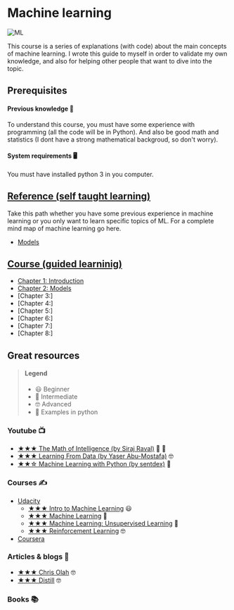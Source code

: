 # Machine learning

![ML](https://www.lumagate.com/hubfs/Machine-Learning-header.png)

This course is a series of explanations (with code) about the main concepts of machine learning. I wrote this guide to myself in order to validate my own knowledge, and also for helping other people that want to dive into the topic.

## Prerequisites

#### Previous knowledge 🤔

To understand this course, you must have some experience with programming (all the code will be in Python). And also be good math and statistics (I dont have a strong mathematical backgroud, so don't worry).

#### System requirements 🖥

You must have installed python 3 in you computer.

## [Reference (self taught learning)](https://github.com/javiabellan/machine-learning/tree/master/reference)

Take this path whether you have some previous experience in machine learning or you only want to learn specific topics of ML. For a complete mind map of machine learning go here.

 * [Models](https://github.com/javiabellan/machine-learning/tree/master/reference/models)

## [Course (guided learninig)](https://github.com/javiabellan/machine-learning/tree/master/course)

 * [Chapter 1: Introduction](https://github.com/javiabellan/machine-learning/blob/master/course/chapter-1)
 * [Chapter 2: Models](https://github.com/javiabellan/machine-learning/blob/master/course/chapter-2)
 * [Chapter 3:]
 * [Chapter 4:]
 * [Chapter 5:]
 * [Chapter 6:]
 * [Chapter 7:]
 * [Chapter 8:]

## Great resources

> #### Legend
> * 😃 Beginner
> * 🤠 Intermediate
> * 🤓 Advanced
> * 🐍 Examples in python


### Youtube 📺

 * [★★★ The Math of Intelligence (by Siraj Raval)](https://www.youtube.com/playlist?list=PL2-dafEMk2A7mu0bSksCGMJEmeddU_H4D) 🤠 🐍
 * [★★★ Learning From Data (by Yaser Abu-Mostafa)](https://www.youtube.com/playlist?list=PLD63A284B7615313A) 🤓
 * [★★☆ Machine Learning with Python (by sentdex)](https://www.youtube.com/playlist?list=PLQVvvaa0QuDfKTOs3Keq_kaG2P55YRn5v) 🐍

### Courses ✍

 * [Udacity](https://www.udacity.com/courses/machine-learning)
   * [★★★ Intro to Machine Learning](https://www.udacity.com/course/intro-to-machine-learning--ud120) 😃
   * [★★★ Machine Learning](https://www.udacity.com/course/machine-learning--ud262) 🤠
   * [★★★ Machine Learning: Unsupervised Learning](https://www.udacity.com/course/machine-learning-unsupervised-learning--ud741) 🤠
   * [★★★ Reinforcement Learning](https://www.udacity.com/course/reinforcement-learning--ud600) 🤓
 * [Coursera](https://www.coursera.org/learn/machine-learning)

### Articles & blogs 📰
 * [★★★ Chris Olah](http://colah.github.io) 🤓
 * [★★★ Distill](https://distill.pub) 🤓

### Books 📚
